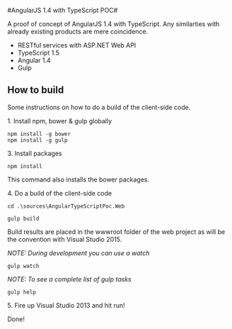 ﻿#AngularJS 1.4 with TypeScript POC#

A proof of concept of AngularJS 1.4 with TypeScript. Any similarties with already existing products are mere coincidence.

- RESTful services with ASP.NET Web API
- TypeScript 1.5
- Angular 1.4
- Gulp

## How to build ##

Some instructions on how to do a build of the client-side code.

1\. Install npm, bower & gulp globally

    npm install -g bower
    npm install -g gulp


3\. Install packages

    npm install

This command also installs the bower packages.

4\. Do a build of the client-side code

	cd .\sources\AngularTypeScriptPoc.Web

    gulp build

Build results are placed in the wwwroot folder of the web project as will be the convention with Visual Studio 2015.

*NOTE: During development you can use a watch* 

	gulp watch

*NOTE: To see a complete list of gulp tasks*

	gulp help


5\. Fire up Visual Studio 2013 and hit run!


Done!